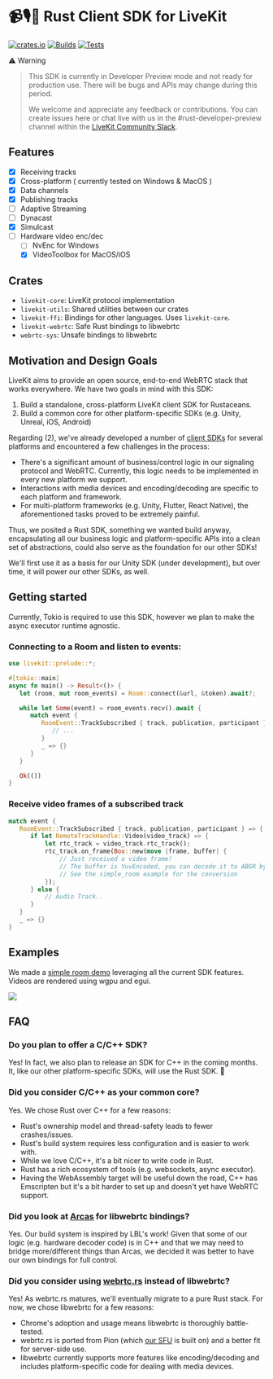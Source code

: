 <!--BEGIN_BANNER_IMAGE--><!--END_BANNER_IMAGE-->

# 📹🎙️🦀 Rust Client SDK for LiveKit

<!--BEGIN_DESCRIPTION--><!--END_DESCRIPTION-->

[![crates.io](https://img.shields.io/crates/v/livekit.svg)](https://crates.io/crates/livekit)
[![Builds](https://github.com/livekit/client-sdk-native/actions/workflows/builds.yml/badge.svg?branch=main)](https://github.com/livekit/client-sdk-native/actions/workflows/builds.yml)
[![Tests](https://github.com/livekit/client-sdk-native/actions/workflows/tests.yml/badge.svg?branch=main)](https://github.com/livekit/client-sdk-native/actions/workflows/tests.yml)

⚠️ Warning

> This SDK is currently in Developer Preview mode and not ready for production use. There will be bugs and APIs may change during this period.
>
> We welcome and appreciate any feedback or contributions. You can create issues here or chat live with us in the #rust-developer-preview channel within the [LiveKit Community Slack](https://livekit.io/join-slack).

## Features

- [x] Receiving tracks
- [x] Cross-platform ( currently tested on Windows & MacOS )
- [x] Data channels
- [x] Publishing tracks
- [ ] Adaptive Streaming
- [ ] Dynacast
- [x] Simulcast
- [ ] Hardware video enc/dec
  - [ ] NvEnc for Windows
  - [x] VideoToolbox for MacOS/iOS

## Crates

- `livekit-core`: LiveKit protocol implementation
- `livekit-utils`: Shared utilities between our crates
- `livekit-ffi`: Bindings for other languages. Uses `livekit-core`.
- `livekit-webrtc`: Safe Rust bindings to libwebrtc
- `webrtc-sys`: Unsafe bindings to libwebrtc

## Motivation and Design Goals

LiveKit aims to provide an open source, end-to-end WebRTC stack that works everywhere. We have two goals in mind with this SDK:

1. Build a standalone, cross-platform LiveKit client SDK for Rustaceans.
2. Build a common core for other platform-specific SDKs (e.g. Unity, Unreal, iOS, Android)

Regarding (2), we've already developed a number of [client SDKs](https://github.com/livekit?q=client-sdk&type=all) for several platforms and encountered a few challenges in the process:

- There's a significant amount of business/control logic in our signaling protocol and WebRTC. Currently, this logic needs to be implemented in every new platform we support.
- Interactions with media devices and encoding/decoding are specific to each platform and framework.
- For multi-platform frameworks (e.g. Unity, Flutter, React Native), the aforementioned tasks proved to be extremely painful.

Thus, we posited a Rust SDK, something we wanted build anyway, encapsulating all our business logic and platform-specific APIs into a clean set of abstractions, could also serve as the foundation for our other SDKs!

We'll first use it as a basis for our Unity SDK (under development), but over time, it will power our other SDKs, as well.

## Getting started

Currently, Tokio is required to use this SDK, however we plan to make the async executor runtime agnostic.

### Connecting to a Room and listen to events:

```rust
use livekit::prelude::*;

#[tokio::main]
async fn main() -> Result<()> {
   let (room, mut room_events) = Room::connect(&url, &token).await?;

   while let Some(event) = room_events.recv().await {
      match event {
         RoomEvent::TrackSubscribed { track, publication, participant } => {
            // ...
         }
         _ => {}
      }
   }

   Ok(())
}
```

### Receive video frames of a subscribed track

```rust
match event {
   RoomEvent::TrackSubscribed { track, publication, participant } => {
      if let RemoteTrackHandle::Video(video_track) => {
          let rtc_track = video_track.rtc_track();
          rtc_track.on_frame(Box::new(move |frame, buffer| {
              // Just received a video frame!
              // The buffer is YuvEncoded, you can decode it to ABGR by using our yuv_helper
              // See the simple_room example for the conversion
          });
      } else {
          // Audio Track..
      }
   }
   _ => {}
}
```

## Examples

We made a [simple room demo](https://github.com/livekit/client-sdk-native/tree/main/examples/simple_room) leveraging all the current SDK features. Videos are rendered using wgpu and egui.

![](https://github.com/livekit/client-sdk-rust/blob/main/examples/images/simple-room-demo.gif)

## FAQ

### Do you plan to offer a C/C++ SDK?

Yes! In fact, we also plan to release an SDK for C++ in the coming months. It, like our other platform-specific SDKs, will use the Rust SDK. 🙂

### Did you consider C/C++ as your common core?

Yes. We chose Rust over C++ for a few reasons:

- Rust's ownership model and thread-safety leads to fewer crashes/issues.
- Rust's build system requires less configuration and is easier to work with.
- While we love C/C++, it's a bit nicer to write code in Rust.
- Rust has a rich ecosystem of tools (e.g. websockets, async executor).
- Having the WebAssembly target will be useful down the road, C++ has Emscripten but it's a bit harder to set up and doesn't yet have WebRTC support.

### Did you look at [Arcas](https://github.com/arcas-io/libwebrtc) for libwebrtc bindings?

Yes. Our build system is inspired by LBL's work! Given that some of our logic (e.g. hardware decoder code) is in C++ and that we may need to bridge more/different things than Arcas, we decided it was better to have our own bindings for full control.

### Did you consider using [webrtc.rs](https://webrtc.rs/) instead of libwebrtc?
Yes! As webrtc.rs matures, we'll eventually migrate to a pure Rust stack. For now, we chose libwebrtc for a few reasons:

- Chrome's adoption and usage means libwebrtc is thoroughly battle-tested.
- webrtc.rs is ported from Pion (which [our SFU](https://github.com/livekit/livekit) is built on) and a better fit for server-side use.
- libwebrtc currently supports more features like encoding/decoding and includes platform-specific code for dealing with media devices.

<!--BEGIN_REPO_NAV--><!--END_REPO_NAV-->
